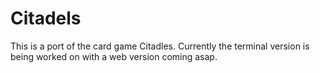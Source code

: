 
# Citadels

This is a port of the card game Citadles. Currently the terminal version is
being worked on with a web version coming asap.


